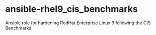 # ansible-rhel9_cis_benchmarks
Ansible role for hardening RedHat Enterprise Linux 9 following the CIS Benchmarks

